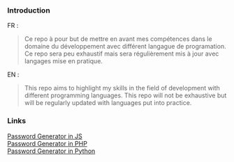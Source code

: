 ### Introduction

FR : 
> Ce repo à pour but de mettre en avant mes compétences dans le domaine du développement avec différent langague de programation.
> Ce repo sera peu exhaustif mais sera régulièrement mis à jour avec langages mise en pratique.

EN :
> This repo aims to highlight my skills in the field of development with different programming languages.
> This repo will not be exhaustive but will be regularly updated with languages put into practice.

### Links

[Password Generator in JS](https://github.com/ValentinRgt/password-generator/tree/gen-pass-js)<br>
[Password Generator in PHP](https://github.com/ValentinRgt/password-generator/tree/gen-pass-php)<br>
[Password Generator in Python](https://github.com/ValentinRgt/password-generator/tree/gen-pass-python)<br>
